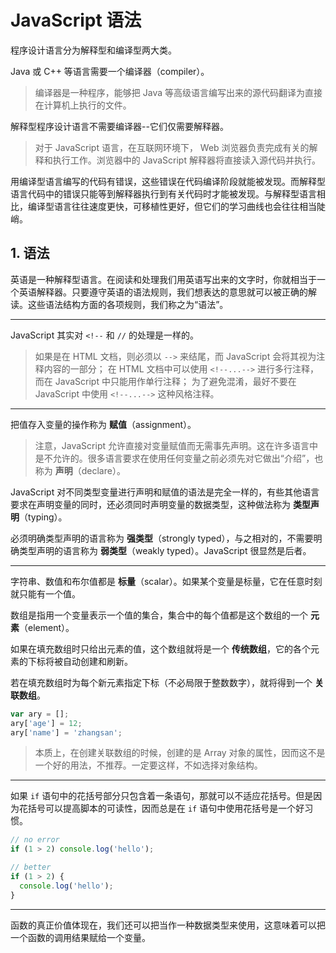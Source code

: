 # JavaScript 语法

程序设计语言分为解释型和编译型两大类。

Java 或 C++ 等语言需要一个编译器（compiler）。

> 编译器是一种程序，能够把 Java 等高级语言编写出来的源代码翻译为直接在计算机上执行的文件。

解释型程序设计语言不需要编译器--它们仅需要解释器。

> 对于 JavaScript 语言，在互联网环境下， Web 浏览器负责完成有关的解释和执行工作。浏览器中的 JavaScript 解释器将直接读入源代码并执行。

用编译型语言编写的代码有错误，这些错误在代码编译阶段就能被发现。而解释型语言代码中的错误只能等到解释器执行到有关代码时才能被发现。与解释型语言相比，编译型语言往往速度更快，可移植性更好，但它们的学习曲线也会往往相当陡峭。

## 1. 语法

英语是一种解释型语言。在阅读和处理我们用英语写出来的文字时，你就相当于一个英语解释器。只要遵守英语的语法规则，我们想表达的意思就可以被正确的解读。这些语法结构方面的各项规则，我们称之为“语法”。

---

JavaScript 其实对 `<!--` 和 `//` 的处理是一样的。

> 如果是在 HTML 文档，则必须以 `-->` 来结尾，而 JavaScript 会将其视为注释内容的一部分；
> 在 HTML 文档中可以使用 `<!--...-->` 进行多行注释，而在 JavaScript 中只能用作单行注释；
> 为了避免混淆，最好不要在 JavaScript 中使用 `<!--...-->` 这种风格注释。

---

把值存入变量的操作称为 **赋值**（assignment）。

> 注意，JavaScript 允许直接对变量赋值而无需事先声明。这在许多语言中是不允许的。很多语言要求在使用任何变量之前必须先对它做出“介绍”，也称为 **声明**（declare）。

JavaScript 对不同类型变量进行声明和赋值的语法是完全一样的，有些其他语言要求在声明变量的同时，还必须同时声明变量的数据类型，这种做法称为 **类型声明**（typing）。

必须明确类型声明的语言称为 **强类型**（strongly typed），与之相对的，不需要明确类型声明的语言称为 **弱类型**（weakly typed）。JavaScript 很显然是后者。

---

字符串、数值和布尔值都是 **标量**（scalar）。如果某个变量是标量，它在任意时刻就只能有一个值。

数组是指用一个变量表示一个值的集合，集合中的每个值都是这个数组的一个 **元素**（element）。

如果在填充数组时只给出元素的值，这个数组就将是一个 **传统数组**，它的各个元素的下标将被自动创建和刷新。

若在填充数组时为每个新元素指定下标（不必局限于整数数字），就将得到一个 **关联数组**。

```js
var ary = [];
ary['age'] = 12;
ary['name'] = 'zhangsan';
```

> 本质上，在创建关联数组的时候，创建的是 Array 对象的属性，因而这不是一个好的用法，不推荐。一定要这样，不如选择对象结构。

---

如果 `if` 语句中的花括号部分只包含着一条语句，那就可以不适应花括号。但是因为花括号可以提高脚本的可读性，因而总是在 `if`  语句中使用花括号是一个好习惯。

```js
// no error
if (1 > 2) console.log('hello');

// better
if (1 > 2) {
  console.log('hello');
}
```

---

函数的真正价值体现在，我们还可以把当作一种数据类型来使用，这意味着可以把一个函数的调用结果赋给一个变量。
